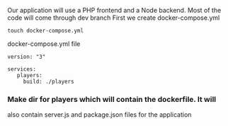 Our application will use a PHP frontend and a Node backend.
Most of the code will come through dev branch
First we create docker-compose.yml
```
touch docker-compose.yml
```

docker-compose.yml file
```
version: "3"

services: 
   players:
     build: ./players

```



### Make dir for players which will contain the dockerfile. It will
also contain server.js and package.json files for the application